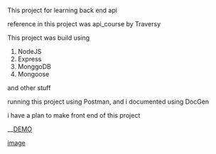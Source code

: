 This project for learning back end api

reference in this project was api_course by Traversy

This project was build using

1. NodeJS
2. Express
3. MonggoDB
4. Mongoose

and other stuff

running this project using Postman, and i documented using DocGen

i have a plan to make front end of this project

__[DEMO](https://damarowen.github.io/api_course/)


[image](https://res.cloudinary.com/damarowen/image/upload/v1611068348/api-1_waw1vk.png)
